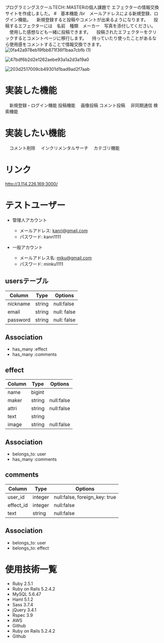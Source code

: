 プログラミングスクールTECH::MASTERの個人課題で
エフェクターの情報交換サイトを作成しました。
#　基本機能
/br　メールアドレスによる新規登録、ログイン機能。
　新規登録すると投稿やコメントが出来るようになります。
　投稿するエフェクターには　名前　種類　メーカー　写真を添付してください。
　使用した感想なども一緒に投稿できます。
　投稿されたエフェクターをクリックするとコメントページに移行します。
　持っていたり使ったことがあるなら使用感をコメントすることで情報交換できます。
 ![0fa42a978eb19fbb871f36f1baa7cbfb (1)](https://user-images.githubusercontent.com/60634343/78534093-dbcca880-7824-11ea-9df1-a96c5825f836.jpg)

![47bdf6b2d2e1262aebe93a1a2d3a19a0](https://user-images.githubusercontent.com/60634343/78534185-fa32a400-7824-11ea-96eb-cc458e2f132b.jpg)

![203d2517009cb49301d1bad9ad2f7aab](https://user-images.githubusercontent.com/60634343/78534240-0dde0a80-7825-11ea-8818-d83d4889dbad.jpg)

# 実装した機能
　新規登録・ログイン機能
 投稿機能　
 画像投稿
 コメント投稿　
 非同期通信
 検索機能
 

# 実装したい機能
　コメント削除
　インクリメンタルサーチ
　カテゴリ機能
　

# リンク
http://3.114.226.169:3000/

# テストユーザー

- 管理人アカウント
  - メールアドレス: kanri@gmail.com
  - パスワード: kanri1111

- 一般アカウント
  - メールアドレス名: miku@gmail.com
  - パスワード: minku1111

## usersテーブル
|Column|Type|Options|
|------|----|-------|
|nickname|string|null:false|
|email|string|null: false|
|password|string|null: false|
## Association
- has_many :effect
- has_many :comments


## effect
|Column|Type|Options|
|------|----|-------|
|name|bigint||null:false|
|maker|string|null:false|
|attri|string|null:false|
|text|string||
|image|string|null:false|
## Association
- belongs_to: user
- has_many :comments

## comments
|Column|Type|Options|
|------|----|-------|
|user_id|integer|null:false, foreign_key: true|
|effect_id|integer|null:false|
|text|string|null:false|
## Association
- belongs_to: user
- belongs_to: effect

# 使用技術一覧

- Ruby 2.5.1
- Ruby on Rails 5.2.4.2
- MySQL 5.6.47
- Haml 5.1.2
- Sass 3.7.4
- jQuery 3.4.1
- Rspec 3.9
- AWS
- Github
- Ruby on Rails 5.2.4.2
- Github


